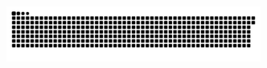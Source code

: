 <picture>
  <source media="(prefers-color-scheme: dark)" srcset="https://raw.githubusercontent.com/MarineHakobyan/MarineHakobyan/bf15e9714f38bfc50994e44344b8d5cd41273c61/github-contribution-grid-snake-dark.svg" />
  <source media="(prefers-color-scheme: light)" srcset="https://raw.githubusercontent.com/MarineHakobyan/MarineHakobyan/bf15e9714f38bfc50994e44344b8d5cd41273c61/github-contribution-grid-snake.svg" />
  <img alt="github-snake" src="https://raw.githubusercontent.com/MarineHakobyan/MarineHakobyan/bf15e9714f38bfc50994e44344b8d5cd41273c61/github-contribution-grid-snake-dark.svg" />
</picture>
